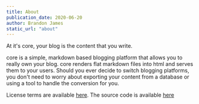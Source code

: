```yaml
---
title: About
publication_date: 2020-06-20
author: Brandon James
static_url: "about"
---
```


At it's core, your blog is the content that you write. 

core is a simple, markdown based blogging platform that allows you to really own your blog. core renders flat markdown files into html and serves them to your users. Should you ever decide to switch blogging platforms, you don't need to worry about exporting your content from a database or using a tool to handle the conversion for you. 

License terms are available [here](https://github.com/bjames/core/blob/master/LICENSE).
The source code is available [here](https://github.com/bjames/core)